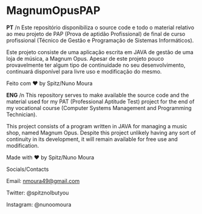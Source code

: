 # MagnumOpusPAP

**PT** /n
Este repositório disponibiliza o source code e todo o material relativo ao meu projeto de PAP (Prova de aptidão Profissional) de final de 
curso profissional (Técnico de Gestão e Programação de Sistemas Informáticos).

Este projeto consiste de uma aplicação escrita em JAVA de gestão de uma loja de música, a Magnum Opus.
Apesar de este projeto pouco provavelmente ter algum tipo de continuidade no seu desenvolvimento, 
continuará disponível para livre uso e modificação do mesmo.

Feito com ❤️ by Spitz/Nuno Moura

**ENG** /n
This repository serves to make available the source code and the material used for my PAT (Professional Aptitude Test) project 
for the end of my vocational course (Computer Systems Management and Programming Technician).

This project consists of a program written in JAVA for managing a music shop, named Magnum Opus.
Despite this project unlikely having any sort of continuity in its development, it will remain available
for free use and modification.

Made with ❤️ by Spitz/Nuno Moura

Socials/Contacts

Email: nmoura49@gmail.com

Twitter: @spitznolbutyou

Instagram: @nunoomoura
